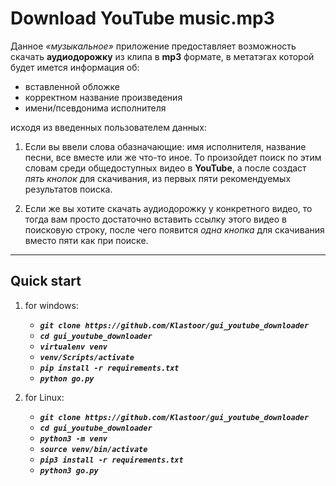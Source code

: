 # Download YouTube music.mp3

Данное _«музыкальное»_ приложение предоставляет возможность 
скачать **аудиодорожку** из клипа в **mp3** формате, 
в метатэгах которой будет имется информация об:

* вставленной обложке
* корректном название произведения 
* имени/псевдонима исполнителя 

исходя из введенных пользователем данных: 

1. Если вы ввели слова обазначающие: имя исполнителя, название песни, все вместе или же что-то иное.
То произойдет поиск по этим словам среди общедоступных видео в **YouTube**,
а после создаст _*пять кнопок*_ для скачивания, из первых пяти рекомендуемых результатов поиска. 

2. Если же вы хотите скачать аудиодорожку у конкретного видео, то тогда вам просто достаточно вставить ссылку этого видео в поисковую строку, после чего появится _*одна кнопка*_ для скачивания вместо пяти как при поиске.

* * *

## Quick start 

1. for windows:

   * ***`git clone https://github.com/Klastoor/gui_youtube_downloader`***
   * ***`cd gui_youtube_downloader`***
   * ***`virtualenv venv`***
   * ***`venv/Scripts/activate`***
   * ***`pip install -r requirements.txt`***
   * ***`python go.py`***

2. for Linux:

   * ***`git clone https://github.com/Klastoor/gui_youtube_downloader`***
   * ***`cd gui_youtube_downloader`***
   * ***`python3 -m venv`***
   * ***`source venv/bin/activate`***
   * ***`pip3 install -r requirements.txt`***
   * ***`python3 go.py`***